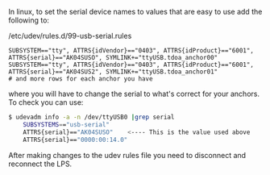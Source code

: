 In linux, to set the serial device names to values that are easy to use add the following to:

/etc/udev/rules.d/99-usb-serial.rules
```
SUBSYSTEM=="tty", ATTRS{idVendor}=="0403", ATTRS{idProduct}=="6001", ATTRS{serial}=="AK04SUSO", SYMLINK+="ttyUSB.tdoa_anchor00"
SUBSYSTEM=="tty", ATTRS{idVendor}=="0403", ATTRS{idProduct}=="6001", ATTRS{serial}=="AK04SUS2", SYMLINK+="ttyUSB.tdoa_anchor01"
# and more rows for each anchor you have
```

where you will have to change the serial to what's correct for your anchors. To check you can use:
```bash
$ udevadm info -a -n /dev/ttyUSB0 |grep serial
    SUBSYSTEMS=="usb-serial"
    ATTRS{serial}=="AK04SUSO"    <---- This is the value used above
    ATTRS{serial}=="0000:00:14.0"
```
After making changes to the udev rules file you need to disconnect and reconnect the LPS.